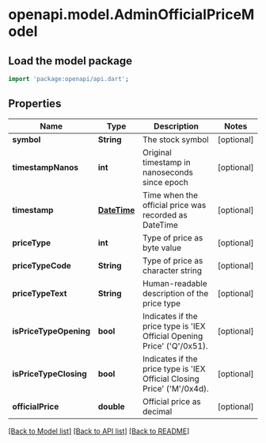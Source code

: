 # openapi.model.AdminOfficialPriceModel

## Load the model package
```dart
import 'package:openapi/api.dart';
```

## Properties
Name | Type | Description | Notes
------------ | ------------- | ------------- | -------------
**symbol** | **String** | The stock symbol | [optional] 
**timestampNanos** | **int** | Original timestamp in nanoseconds since epoch | [optional] 
**timestamp** | [**DateTime**](DateTime.md) | Time when the official price was recorded as DateTime | [optional] 
**priceType** | **int** | Type of price as byte value | [optional] 
**priceTypeCode** | **String** | Type of price as character string | [optional] 
**priceTypeText** | **String** | Human-readable description of the price type | [optional] 
**isPriceTypeOpening** | **bool** | Indicates if the price type is 'IEX Official Opening Price' ('Q'/0x51). | [optional] 
**isPriceTypeClosing** | **bool** | Indicates if the price type is 'IEX Official Closing Price' ('M'/0x4d). | [optional] 
**officialPrice** | **double** | Official price as decimal | [optional] 

[[Back to Model list]](../README.md#documentation-for-models) [[Back to API list]](../README.md#documentation-for-api-endpoints) [[Back to README]](../README.md)


